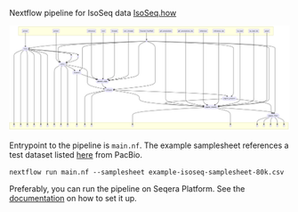 Nextflow pipeline for IsoSeq  data [IsoSeq.how](https://isoseq.how/)

![IsoSeq](./isoSeq-dag.png)

Entrypoint to the pipeline is `main.nf`. The example samplesheet references a test dataset listed [here](https://downloads.pacbcloud.com/public/dataset/Kinnex-full-length-RNA/DATA-EXAMPLE/) from PacBio.

```
nextflow run main.nf --samplesheet example-isoseq-samplesheet-80k.csv
```

Preferably, you can run the pipeline on Seqera Platform. See the [documentation](https://docs.seqera.io/platform-cloud/getting-started/quickstart-demo/launch-pipelines) on how to set it up. 



